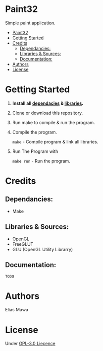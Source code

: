 # Paint32
Simple paint application.

- [Paint32](#paint32)
- [Getting Started](#getting-started)
- [Credits](#credits)
	- [Dependancies:](#dependancies)
	- [Libraries & Sources:](#libraries--sources)
	- [Documentation:](#documentation)
- [Authors](#authors)
- [License](#license)

# Getting Started
1. **Install all [dependacies](#dependancies) & [libraries](#libraries--sources).**
2. Clone or download this repository.
3. Run make to compile & run the program.
4. Compile the program.
	
	```make``` - Compile program & link all libraries.

4. Run The Program with

	```make run``` - Run the program.

# Credits

## Dependancies:
- Make

## Libraries & Sources:
- OpenGL
- FreeGLUT
- GLU (OpenGL Utility Librarry)

## Documentation:

`TODO`

# Authors
Elias Mawa

# License
Under [GPL-3.0 Liecence](/LICENSE)